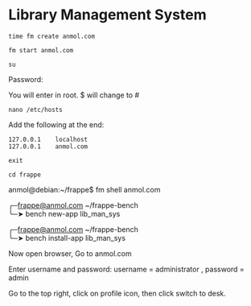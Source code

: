 # Library Management System 

```
time fm create anmol.com
```

```
fm start anmol.com
```

```
su
```

Password: 

You will enter in root. $ will change to #

```nano /etc/hosts```

Add the following at the end:

```
127.0.0.1    localhost
127.0.0.1    anmol.com 
```

```exit```

```cd frappe```

anmol@debian:~/frappe$ fm shell anmol.com

╭─frappe@anmol.com ~/frappe-bench  
╰─➤  bench new-app lib_man_sys

╭─frappe@anmol.com ~/frappe-bench  
╰─➤  bench install-app lib_man_sys


Now open browser, 
Go to anmol.com

Enter username and password:   username = administrator , password = admin

Go to the top right, click on profile icon, then click switch to desk. 







